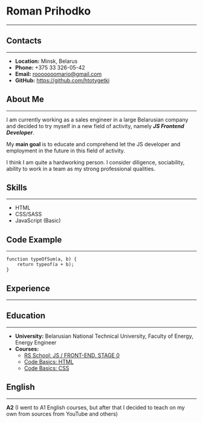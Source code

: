 # Roman Prihodko

---

## Contacts

---

- **Location:** Minsk, Belarus
- **Phone:** +375 33 326-05-42
- **Email:** rooooooomario@gmail.com
- **GitHub:** https://github.com/htotygetki

## About Me

---

I am currently working as a sales engineer in a large Belarusian company and decided to try myself in a new field of activity, namely **_JS Frontend Developer_**.

My **main goal** is to educate and comprehend let the JS developer and employment in the future in this field of activity.

I think I am quite a hardworking person.
I consider diligence, sociability, ability to work in a team as my strong professional qualities.

## Skills

---

- HTML
- CSS/SASS
- JavaScript (Basic)

## Code Example

---

```
function typeOfSum(a, b) {
    return typeof(a + b);
}
```

## Experience

---

## Education

---

- **University:** Belarusian National Technical University, Faculty of Energy, Energy Engineer
- **Courses:**
  - [RS School: JS / FRONT-END. STAGE 0](https://rs.school/)
  - [Code Basics: HTML](https://ru.code-basics.com/languages/html)
  - [Code Basics: CSS](https://ru.code-basics.com/languages/css)

## English

---

**A2** (I went to A1 English courses, but after that I decided to teach on my own from sources from YouTube and others)
